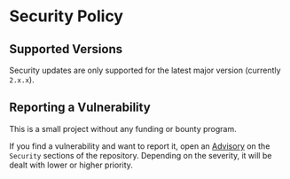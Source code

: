 # Security Policy

## Supported Versions

Security updates are only supported for the latest major version (currently `2.x.x`).

## Reporting a Vulnerability

This is a small project without any funding or bounty program.

If you find a vulnerability and want to report it, open an [Advisory](https://github.com/AgustinSRG/Showdown-ChatBot/security/advisories) on the `Security` sections of the repository. Depending on the severity, it will be dealt with lower or higher priority.
